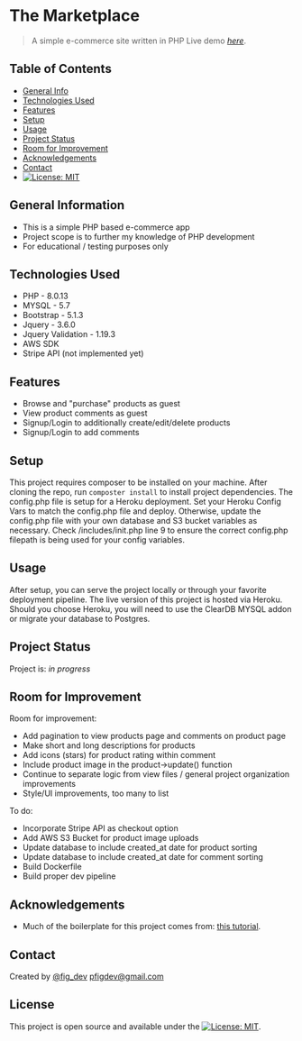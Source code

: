 # The Marketplace
> A simple e-commerce site written in PHP
> Live demo [_here_](https://mymarketplace-app.herokuapp.com/). 

## Table of Contents
* [General Info](#general-information)
* [Technologies Used](#technologies-used)
* [Features](#features)
* [Setup](#setup)
* [Usage](#usage)
* [Project Status](#project-status)
* [Room for Improvement](#room-for-improvement)
* [Acknowledgements](#acknowledgements)
* [Contact](#contact)
* [![License: MIT](https://img.shields.io/badge/License-MIT-yellow.svg)](https://opensource.org/licenses/MIT)


## General Information
- This is a simple PHP based e-commerce app
- Project scope is to further my knowledge of PHP development
- For educational / testing purposes only



## Technologies Used
- PHP - 8.0.13
- MYSQL - 5.7
- Bootstrap - 5.1.3
- Jquery - 3.6.0 
- Jquery Validation - 1.19.3 
- AWS SDK 
- Stripe API (not implemented yet) 


## Features
- Browse and "purchase" products as guest
- View product comments as guest
- Signup/Login to additionally create/edit/delete products
- Signup/Login to add comments


## Setup
This project requires composer to be installed on your machine. After cloning the repo, run `composter install` to install project dependencies. The config.php file is setup for a Heroku deployment. Set your Heroku Config Vars to match the config.php file and deploy. Otherwise, update the config.php file with your own database and S3 bucket variables as necessary. Check /includes/init.php line 9 to ensure the correct config.php filepath is being used for your config variables.  


## Usage
After setup, you can serve the project locally or through your favorite deployment pipeline. The live version of this project is hosted via Heroku. Should you choose Heroku, you will need to use the ClearDB MYSQL addon or migrate your database to Postgres.  

## Project Status
Project is: _in progress_


## Room for Improvement
Room for improvement:
- Add pagination to view products page and comments on product page 
- Make short and long descriptions for products
- Add icons (stars) for product rating within comment
- Include product image in the product->update() function
- Continue to separate logic from view files / general project organization improvements
- Style/UI improvements, too many to list

To do:
- Incorporate Stripe API as checkout option 
- Add AWS S3 Bucket for product image uploads
- Update database to include created_at date for product sorting
- Update database to include created_at date for comment sorting
- Build Dockerfile 
- Build proper dev pipeline 


## Acknowledgements
- Much of the boilerplate for this project comes from: [this tutorial](https://www.udemy.com/course/php-for-beginners-/).



## Contact
Created by [@fig_dev](https://www.figgy.monster/) pfigdev@gmail.com


## License
This project is open source and available under the [![License: MIT](https://img.shields.io/badge/License-MIT-yellow.svg)](https://opensource.org/licenses/MIT).


